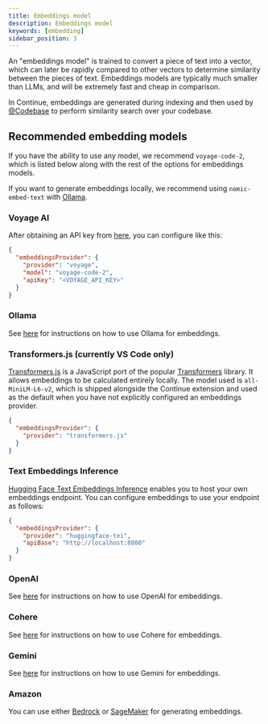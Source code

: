 ```yaml
---
title: Embeddings model
description: Embeddings model
keywords: [embedding]
sidebar_position: 3
---
```


An "embeddings model" is trained to convert a piece of text into a vector, which can later be rapidly compared to other vectors to determine similarity between the pieces of text. Embeddings models are typically much smaller than LLMs, and will be extremely fast and cheap in comparison.

In Continue, embeddings are generated during indexing and then used by [@Codebase](../deep-dives/codebase.md) to perform similarity search over your codebase.

## Recommended embedding models

If you have the ability to use any model, we recommend `voyage-code-2`, which is listed below along with the rest of the options for embeddings models.

If you want to generate embeddings locally, we recommend using `nomic-embed-text` with [Ollama](../model-providers/top-level/ollama.md#embeddings-model).

### Voyage AI

After obtaining an API key from [here](https://www.voyageai.com/), you can configure like this:

```json title="config.json"
{
  "embeddingsProvider": {
    "provider": "voyage",
    "model": "voyage-code-2",
    "apiKey": "<VOYAGE_API_KEY>"
  }
}
```

### Ollama

See [here](../model-providers/top-level/ollama.md#embeddings-model) for instructions on how to use Ollama for embeddings.

### Transformers.js (currently VS Code only)

[Transformers.js](https://huggingface.co/docs/transformers.js/index) is a JavaScript port of the popular [Transformers](https://huggingface.co/transformers/) library. It allows embeddings to be calculated entirely locally. The model used is `all-MiniLM-L6-v2`, which is shipped alongside the Continue extension and used as the default when you have not explicitly configured an embeddings provider.

```json title="config.json"
{
  "embeddingsProvider": {
    "provider": "transformers.js"
  }
}
```

### Text Embeddings Inference

[Hugging Face Text Embeddings Inference](https://huggingface.co/docs/text-embeddings-inference/en/index) enables you to host your own embeddings endpoint. You can configure embeddings to use your endpoint as follows:

```json title="config.json"
{
  "embeddingsProvider": {
    "provider": "huggingface-tei",
    "apiBase": "http://localhost:8080"
  }
}
```

### OpenAI

See [here](../model-providers/top-level/openai.md#embeddings-model) for instructions on how to use OpenAI for embeddings.

### Cohere

See [here](../model-providers/more/cohere.md#embeddings-model) for instructions on how to use Cohere for embeddings.

### Gemini

See [here](../model-providers/top-level/gemini.md#embeddings-model) for instructions on how to use Gemini for embeddings.

### Amazon

You can use either [Bedrock](../model-providers/top-level/bedrock.md#embeddings-model) or [SageMaker](../model-providers/more/sagemaker.md) for generating embeddings.